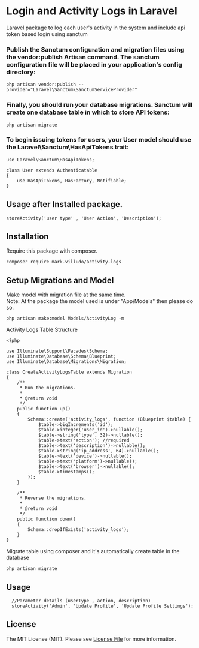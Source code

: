 # Login and Activity Logs in Laravel
Laravel package to log each user's activity in the system and include api token based login using sanctum

### Publish the Sanctum configuration and migration files using the vendor:publish Artisan command. The sanctum configuration file will be placed in your application's config directory:
```
php artisan vendor:publish --provider="Laravel\Sanctum\SanctumServiceProvider"
```
### Finally, you should run your database migrations. Sanctum will create one database table in which to store API tokens:
```
php artisan migrate

```
### To begin issuing tokens for users, your User model should use the Laravel\Sanctum\HasApiTokens trait:
```
use Laravel\Sanctum\HasApiTokens;
 
class User extends Authenticatable
{
    use HasApiTokens, HasFactory, Notifiable;
}
```

## Usage after Installed package.
```
storeActivity('user type' , 'User Action', 'Description');

```
## Installation

Require this package with composer.

```shell
composer require mark-villudo/activity-logs
```

## Setup Migrations and Model

Make model with migration file at the same time.
<br/> Note: At the package the model used is under "App\Models\" then please do so.

```
php artisan make:model Models/ActivityLog -m
```

Activity Logs Table Structure

```
<?php

use Illuminate\Support\Facades\Schema;
use Illuminate\Database\Schema\Blueprint;
use Illuminate\Database\Migrations\Migration;

class CreateActivityLogsTable extends Migration
{
    /**
     * Run the migrations.
     *
     * @return void
     */
    public function up()
    {
        Schema::create('activity_logs', function (Blueprint $table) {
            $table->bigIncrements('id');
            $table->integer('user_id')->nullable();
            $table->string('type', 32)->nullable();
            $table->text('action'); //required
            $table->text('description')->nullable();
            $table->string('ip_address', 64)->nullable();
            $table->text('device')->nullable();
            $table->text('platform')->nullable();
            $table->text('browser')->nullable();
            $table->timestamps();
        });
    }

    /**
     * Reverse the migrations.
     *
     * @return void
     */
    public function down()
    {
        Schema::dropIfExists('activity_logs');
    }
}

```
Migrate table using composer and it's automatically create table in the database

```
php artisan migrate
```

## Usage
```
  //Parameter details (userType , action, description)
  storeActivity('Admin', 'Update Profile', 'Update Profile Settings');
```

## License

The MIT License (MIT). Please see [License File](LICENSE.md) for more information.

